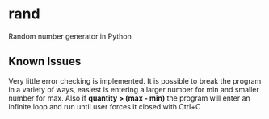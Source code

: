 # rand
Random number generator in Python

## Known Issues
Very little error checking is implemented.
It is possible to break the program in a variety of ways, easiest is entering a larger number for min and smaller number for max.
Also if **quantity > (max - min)** the program will enter an infinite loop and run until user forces it closed with Ctrl+C
